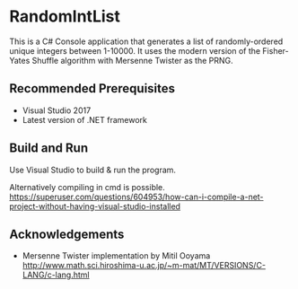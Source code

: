 # RandomIntList
 This is a C# Console application that generates a list of randomly-ordered unique integers between 1-10000.
 It uses the modern version of the Fisher-Yates Shuffle algorithm with Mersenne Twister as the PRNG.
 
## Recommended Prerequisites
- Visual Studio 2017
- Latest version of .NET framework

## Build and Run
Use Visual Studio to build & run the program.

Alternatively compiling in cmd is possible.
https://superuser.com/questions/604953/how-can-i-compile-a-net-project-without-having-visual-studio-installed

## Acknowledgements
- Mersenne Twister implementation by Mitil Ooyama
http://www.math.sci.hiroshima-u.ac.jp/~m-mat/MT/VERSIONS/C-LANG/c-lang.html
